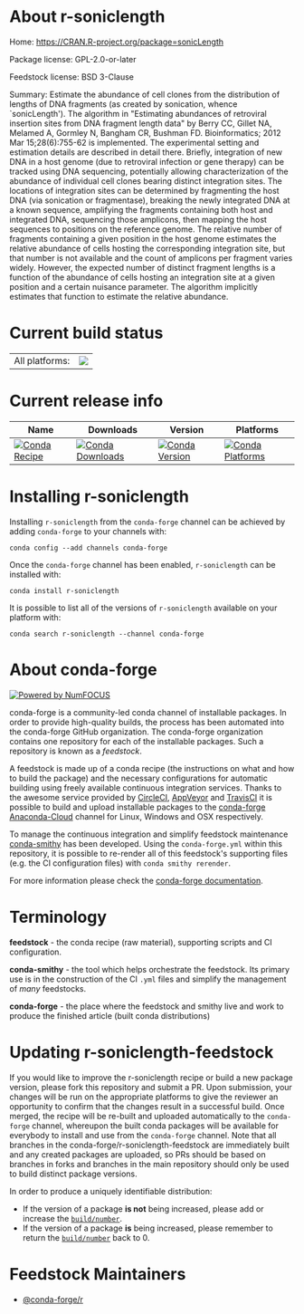 About r-soniclength
===================

Home: https://CRAN.R-project.org/package=sonicLength

Package license: GPL-2.0-or-later

Feedstock license: BSD 3-Clause

Summary: Estimate the abundance of cell clones from the distribution of lengths of DNA fragments (as created by sonication, whence `sonicLength').  The algorithm in "Estimating abundances of retroviral insertion sites from DNA fragment length data" by Berry CC, Gillet NA, Melamed A, Gormley N, Bangham CR, Bushman FD. Bioinformatics; 2012 Mar 15;28(6):755-62 is implemented.  The experimental setting and estimation details are described in detail there. Briefly, integration of new DNA in a host genome (due to retroviral infection or gene therapy) can be tracked using DNA sequencing, potentially allowing characterization of the abundance of individual cell clones bearing distinct integration sites. The locations of integration sites can be determined by fragmenting the host DNA (via sonication or fragmentase), breaking the newly integrated DNA at a known sequence, amplifying the fragments containing both host and integrated DNA, sequencing those amplicons, then mapping the host sequences to positions on the reference genome. The relative number of fragments containing a given position in the host genome estimates the relative abundance of cells hosting the corresponding integration site, but that number is not available and the count of amplicons per fragment varies widely.  However, the expected number of distinct fragment lengths is a function of the abundance of cells hosting an integration site at a given position and a certain nuisance parameter. The algorithm implicitly estimates that function to estimate the relative abundance.



Current build status
====================


<table><tr><td>All platforms:</td>
    <td>
      <a href="https://dev.azure.com/conda-forge/feedstock-builds/_build/latest?definitionId=2326&branchName=master">
        <img src="https://dev.azure.com/conda-forge/feedstock-builds/_apis/build/status/r-soniclength-feedstock?branchName=master">
      </a>
    </td>
  </tr>
</table>

Current release info
====================

| Name | Downloads | Version | Platforms |
| --- | --- | --- | --- |
| [![Conda Recipe](https://img.shields.io/badge/recipe-r--soniclength-green.svg)](https://anaconda.org/conda-forge/r-soniclength) | [![Conda Downloads](https://img.shields.io/conda/dn/conda-forge/r-soniclength.svg)](https://anaconda.org/conda-forge/r-soniclength) | [![Conda Version](https://img.shields.io/conda/vn/conda-forge/r-soniclength.svg)](https://anaconda.org/conda-forge/r-soniclength) | [![Conda Platforms](https://img.shields.io/conda/pn/conda-forge/r-soniclength.svg)](https://anaconda.org/conda-forge/r-soniclength) |

Installing r-soniclength
========================

Installing `r-soniclength` from the `conda-forge` channel can be achieved by adding `conda-forge` to your channels with:

```
conda config --add channels conda-forge
```

Once the `conda-forge` channel has been enabled, `r-soniclength` can be installed with:

```
conda install r-soniclength
```

It is possible to list all of the versions of `r-soniclength` available on your platform with:

```
conda search r-soniclength --channel conda-forge
```


About conda-forge
=================

[![Powered by NumFOCUS](https://img.shields.io/badge/powered%20by-NumFOCUS-orange.svg?style=flat&colorA=E1523D&colorB=007D8A)](http://numfocus.org)

conda-forge is a community-led conda channel of installable packages.
In order to provide high-quality builds, the process has been automated into the
conda-forge GitHub organization. The conda-forge organization contains one repository
for each of the installable packages. Such a repository is known as a *feedstock*.

A feedstock is made up of a conda recipe (the instructions on what and how to build
the package) and the necessary configurations for automatic building using freely
available continuous integration services. Thanks to the awesome service provided by
[CircleCI](https://circleci.com/), [AppVeyor](https://www.appveyor.com/)
and [TravisCI](https://travis-ci.com/) it is possible to build and upload installable
packages to the [conda-forge](https://anaconda.org/conda-forge)
[Anaconda-Cloud](https://anaconda.org/) channel for Linux, Windows and OSX respectively.

To manage the continuous integration and simplify feedstock maintenance
[conda-smithy](https://github.com/conda-forge/conda-smithy) has been developed.
Using the ``conda-forge.yml`` within this repository, it is possible to re-render all of
this feedstock's supporting files (e.g. the CI configuration files) with ``conda smithy rerender``.

For more information please check the [conda-forge documentation](https://conda-forge.org/docs/).

Terminology
===========

**feedstock** - the conda recipe (raw material), supporting scripts and CI configuration.

**conda-smithy** - the tool which helps orchestrate the feedstock.
                   Its primary use is in the construction of the CI ``.yml`` files
                   and simplify the management of *many* feedstocks.

**conda-forge** - the place where the feedstock and smithy live and work to
                  produce the finished article (built conda distributions)


Updating r-soniclength-feedstock
================================

If you would like to improve the r-soniclength recipe or build a new
package version, please fork this repository and submit a PR. Upon submission,
your changes will be run on the appropriate platforms to give the reviewer an
opportunity to confirm that the changes result in a successful build. Once
merged, the recipe will be re-built and uploaded automatically to the
`conda-forge` channel, whereupon the built conda packages will be available for
everybody to install and use from the `conda-forge` channel.
Note that all branches in the conda-forge/r-soniclength-feedstock are
immediately built and any created packages are uploaded, so PRs should be based
on branches in forks and branches in the main repository should only be used to
build distinct package versions.

In order to produce a uniquely identifiable distribution:
 * If the version of a package **is not** being increased, please add or increase
   the [``build/number``](https://conda.io/docs/user-guide/tasks/build-packages/define-metadata.html#build-number-and-string).
 * If the version of a package **is** being increased, please remember to return
   the [``build/number``](https://conda.io/docs/user-guide/tasks/build-packages/define-metadata.html#build-number-and-string)
   back to 0.

Feedstock Maintainers
=====================

* [@conda-forge/r](https://github.com/conda-forge/r/)

